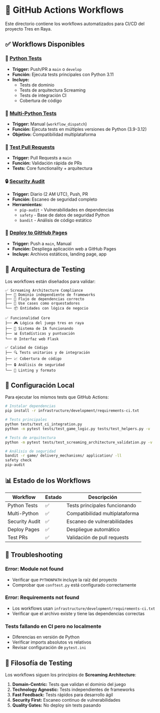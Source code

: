 # 🤖 GitHub Actions Workflows

Este directorio contiene los workflows automatizados para CI/CD del proyecto Tres en Raya.

## ✅ Workflows Disponibles

### 🧪 [Python Tests](test.yml)
- **Trigger:** Push/PR a `main` o `develop`
- **Función:** Ejecuta tests principales con Python 3.11
- **Incluye:** 
  - Tests de dominio
  - Tests de arquitectura Screaming
  - Tests de integración CI
  - Cobertura de código

### 🧪 [Multi-Python Tests](multi-python-test.yml) 
- **Trigger:** Manual (`workflow_dispatch`)
- **Función:** Ejecuta tests en múltiples versiones de Python (3.9-3.12)
- **Objetivo:** Compatibilidad multiplataforma

### 🧪 [Test Pull Requests](test-pr.yml)
- **Trigger:** Pull Requests a `main`
- **Función:** Validación rápida de PRs
- **Tests:** Core functionality + arquitectura

### 🔒 [Security Audit](security.yml)
- **Trigger:** Diario (2 AM UTC), Push, PR
- **Función:** Escaneo de seguridad completo
- **Herramientas:**
  - `pip-audit` - Vulnerabilidades en dependencias
  - `safety` - Base de datos de seguridad Python
  - `bandit` - Análisis de código estático

### 🚀 [Deploy to GitHub Pages](deploy.yml)
- **Trigger:** Push a `main`, Manual
- **Función:** Despliega aplicación web a GitHub Pages
- **Incluye:** Archivos estáticos, landing page, app

## 🎯 Arquitectura de Testing

Los workflows están diseñados para validar:

```
✅ Screaming Architecture Compliance
├── 🎯 Dominio independiente de frameworks  
├── 🔄 Flujo de dependencias correcto
├── 🧪 Use cases como orquestadores
└── 📦 Entidades con lógica de negocio

✅ Funcionalidad Core
├── 🎮 Lógica del juego tres en raya
├── 🤖 Sistema de IA funcionando
├── 📊 Estadísticas y puntuación
└── 🌐 Interfaz web Flask

✅ Calidad de Código
├── 🔍 Tests unitarios y de integración
├── 📈 Cobertura de código
├── 🔒 Análisis de seguridad
└── 🧹 Linting y formato
```

## 🔧 Configuración Local

Para ejecutar los mismos tests que GitHub Actions:

```bash
# Instalar dependencias
pip install -r infrastructure/development/requirements-ci.txt

# Tests principales
python tests/test_ci_integration.py
python -m pytest tests/test_game_logic.py tests/test_helpers.py -v

# Tests de arquitectura
python -m pytest tests/test_screaming_architecture_validation.py -v

# Análisis de seguridad
bandit -r game/ delivery_mechanisms/ application/ -ll
safety check
pip-audit
```

## 📊 Estado de los Workflows

| Workflow | Estado | Descripción |
|----------|--------|-------------|
| Python Tests | ✅ | Tests principales funcionando |
| Multi-Python | ✅ | Compatibilidad multiplataforma |  
| Security Audit | ✅ | Escaneo de vulnerabilidades |
| Deploy Pages | ✅ | Despliegue automático |
| Test PRs | ✅ | Validación de pull requests |

## 🚨 Troubleshooting

### Error: Module not found
- Verificar que `PYTHONPATH` incluye la raíz del proyecto
- Comprobar que `conftest.py` está configurado correctamente

### Error: Requirements not found  
- Los workflows usan `infrastructure/development/requirements-ci.txt`
- Verificar que el archivo existe y tiene las dependencias correctas

### Tests fallando en CI pero no localmente
- Diferencias en versión de Python
- Verificar imports absolutos vs relativos
- Revisar configuración de `pytest.ini`

## 🎯 Filosofía de Testing

Los workflows siguen los principios de **Screaming Architecture**:

1. **Domain-Centric:** Tests que validan el dominio del juego
2. **Technology Agnostic:** Tests independientes de frameworks
3. **Fast Feedback:** Tests rápidos para desarrollo ágil
4. **Security First:** Escaneo continuo de vulnerabilidades
5. **Quality Gates:** No deploy sin tests pasando